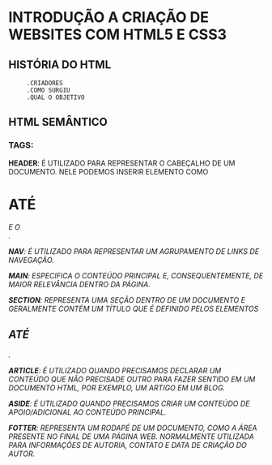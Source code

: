 # INTRODUÇÃO A CRIAÇÃO DE WEBSITES COM HTML5 E CSS3
## HISTÓRIA DO HTML
         .CRIADORES
         .COMO SURGIU
         .QUAL O OBJETIVO
## HTML SEMÂNTICO
### TAGS:
**HEADER**: É UTILIZADO PARA REPRESENTAR O CABEÇALHO DE UM DOCUMENTO.
    NELE PODEMOS INSERIR ELEMENTO COMO <h1> ATÉ <h6> E O <NAV>.

**NAV**: É UTILIZADO PARA REPRESENTAR UM AGRUPAMENTO DE LINKS DE NAVEGAÇÃO.

**MAIN**: ESPECIFICA O CONTEÚDO PRINCIPAL E, CONSEQUENTEMENTE, DE MAIOR
    RELEVÂNCIA DENTRO DA PÁGINA.

**SECTION**: REPRESENTA UMA SEÇÃO DENTRO DE UM DOCUMENTO E GERALMENTE CONTÉM 
    UM TÍTULO QUE É DEFINIDO PELOS ELEMENTOS <h1> ATÉ <h6>.

**ARTICLE**: É UTILIZADO QUANDO PRECISAMOS DECLARAR UM CONTEÚDO QUE NÃO PRECISADE OUTRO PARA FAZER SENTIDO EM UM DOCUMENTO HTML, POR EXEMPLO, UM ARTIGO EM  UM BLOG.

**ASIDE**: É UTILIZADO QUANDO PRECISAMOS CRIAR UM CONTEÚDO DE APOIO/ADICIONAL AO 
    CONTEÚDO PRINCIPAL.

**FOTTER**: REPRESENTA UM RODAPÉ DE UM DOCUMENTO, COMO A ÁREA PRESENTE NO FINAL 
    DE UMA PÁGINA WEB. NORMALMENTE UTILIZADA PARA INFORMAÇÕES DE AUTORIA, 
    CONTATO E DATA DE CRIAÇÃO DO AUTOR.
